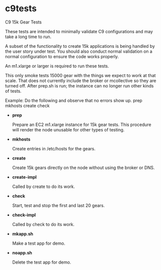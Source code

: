 c9tests
=======

C9 15k Gear Tests

These tests are intended to minimally validate C9 configurations and
may take a long time to run.

A subset of the functionality to create 15k applications is being
handled by the user story under test.  You should also conduct normal
validation on a normal configuration to ensure the code works
properly.

An m1.xlarge or larger is required to run these tests.

This only smoke tests 15000 gear with the things we expect to work at
that scale.  That does not currently include the broker or mcollective
so they are turned off.  After prep.sh is run; the instance can no
longer run other kinds of tests.

Example: Do the following and observe that no errors show up.
prep
mkhosts
create
check


* __prep__

  Prepare an EC2 m1.xlarge instance for 15k gear tests.  This
  procedure will render the node unusable for other types of testing.

* __mkhosts__

  Create entries in /etc/hosts for the gears.

* __create__

  Create 15k gears directly on the node without using the broker or
  DNS.

* __create-impl__

  Called by create to do its work.

* __check__

  Start, test and stop the first and last 20 gears.

* __check-impl__

  Called by check to do its work.

* __mkapp.sh__

  Make a test app for demo.

* __noapp.sh__

  Delete the test app for demo.
